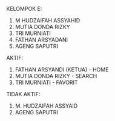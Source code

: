 KELOMPOK E:
1. M HUDZAIFAH ASSYAHID
2. MUTIA DONDA RIZKY
3. TRI MURNIATI
4. FATHAN ARSYADANI
5. AGENG SAPUTRI

AKTIF:
1. FATHAN ARSYANDI (KETUA) - HOME 
2. MUTIA DONDA RIZKY - SEARCH 
3. TRI MURNIATI - FAVORIT

TIDAK AKTIF:
1. M. HUDZAIFAH ASSYAID
2. AGENG SAPUTRI
